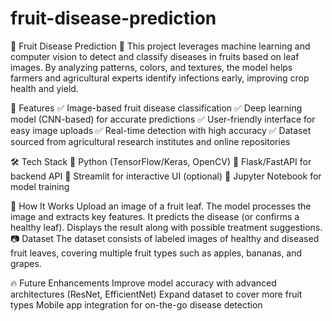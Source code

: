 # fruit-disease-prediction
🍏 Fruit Disease Prediction 🍎
This project leverages machine learning and computer vision to detect and classify diseases in fruits based on leaf images. By analyzing patterns, colors, and textures, the model helps farmers and agricultural experts identify infections early, improving crop health and yield.

🚀 Features
✅ Image-based fruit disease classification
✅ Deep learning model (CNN-based) for accurate predictions
✅ User-friendly interface for easy image uploads
✅ Real-time detection with high accuracy
✅ Dataset sourced from agricultural research institutes and online repositories

🛠️ Tech Stack
🔹 Python (TensorFlow/Keras, OpenCV)
🔹 Flask/FastAPI for backend API
🔹 Streamlit for interactive UI (optional)
🔹 Jupyter Notebook for model training

📌 How It Works
Upload an image of a fruit leaf.
The model processes the image and extracts key features.
It predicts the disease (or confirms a healthy leaf).
Displays the result along with possible treatment suggestions.
📷 Dataset
The dataset consists of labeled images of healthy and diseased fruit leaves, covering multiple fruit types such as apples, bananas, and grapes.

🔥 Future Enhancements
Improve model accuracy with advanced architectures (ResNet, EfficientNet)
Expand dataset to cover more fruit types
Mobile app integration for on-the-go disease detection
